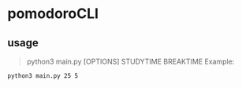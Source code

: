 # pomodoroCLI
## usage
> python3 main.py [OPTIONS] STUDYTIME BREAKTIME
Example:
```terminal
python3 main.py 25 5
```
